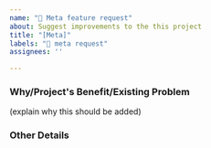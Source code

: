 ```yaml
---
name: "🧠 Meta feature request"
about: Suggest improvements to the this project
title: "[Meta]"
labels: "🧠 meta request"
assignees: ''

---
```

###  Why/Project's Benefit/Existing Problem
(explain why this should be added)

### Other Details
